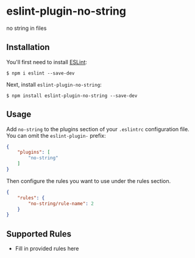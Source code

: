 # eslint-plugin-no-string

no string in files

## Installation

You'll first need to install [ESLint](http://eslint.org):

```
$ npm i eslint --save-dev
```

Next, install `eslint-plugin-no-string`:

```
$ npm install eslint-plugin-no-string --save-dev
```


## Usage

Add `no-string` to the plugins section of your `.eslintrc` configuration file. You can omit the `eslint-plugin-` prefix:

```json
{
    "plugins": [
        "no-string"
    ]
}
```


Then configure the rules you want to use under the rules section.

```json
{
    "rules": {
        "no-string/rule-name": 2
    }
}
```

## Supported Rules

* Fill in provided rules here






